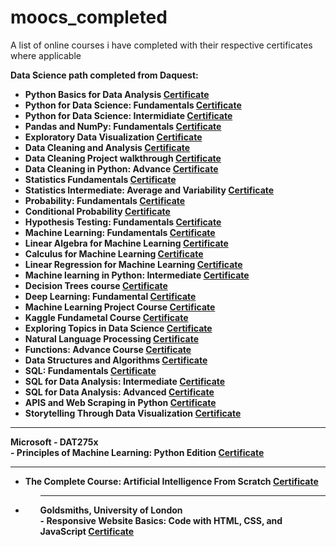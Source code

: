 # moocs_completed
A list of online courses i have completed with their respective certificates where applicable

<b>Data Science path completed from Daquest:<b/>
- Python Basics for Data Analysis <a href="https://app.dataquest.io/view_cert/JEWNHM1Q3ASY2LD5F1YE/">Certificate<a/>
- Python for Data Science: Fundamentals <a href="https://app.dataquest.io/view_cert/FRWHOB223BB7C5ZT8SKU/">Certificate<a/>
- Python for Data Science: Intermidiate <a href="https://app.dataquest.io/view_cert/PDLXHM0AFN6D5XJ0SN7X/">Certificate<a/>
- Pandas and NumPy: Fundamentals <a href="https://app.dataquest.io/view_cert/GQC8G19M589WSBADIRM8/">Certificate<a/>
- Exploratory Data Visualization <a href="https://app.dataquest.io/view_cert/TS6DG2UROH6BCKRZXWM7/">Certificate<a/>
- Data Cleaning and Analysis <a href="https://app.dataquest.io/view_cert/AT12GVKTSOPGVW6SFMX8/">Certificate<a/>
- Data Cleaning Project walkthrough <a href="https://app.dataquest.io/view_cert/R71IFABCAYJARYUELFR9/">Certificate<a/>
- Data Cleaning in Python: Advance <a href="https://app.dataquest.io/view_cert/LE81IQIW8CBATAGOXVS6/">Certificate<a/>
- Statistics Fundamentals <a href="https://app.dataquest.io/view_cert/KT51NDFPIY3VWNS56B9J/">Certificate<a/>
- Statistics Intermediate: Average and Variability <a href="https://app.dataquest.io/view_cert/IVVOIDTB30TPSH6RKU20/">Certificate<a/>
- Probability: Fundamentals <a href="https://app.dataquest.io/view_cert/YEWK5H78U1O4VTQEU7ID/">Certificate<a/>
- Conditional Probability <a href="https://app.dataquest.io/view_cert/0G0PSYBSNVLMYH2QPTYI/">Certificate<a/>
- Hypothesis Testing: Fundamentals <a href="">Certificate<a/>
- Machine Learning: Fundamentals <a href="https://app.dataquest.io/view_cert/GH672CC3DTSYEA11YWLF/">Certificate<a/>
- Linear Algebra for Machine Learning <a href="https://app.dataquest.io/view_cert/F7FZJOAO2BGYSSXIDJ8O/">Certificate<a/>
- Calculus for Machine Learning <a href="https://app.dataquest.io/view_cert/1CHX8UTAS45KPWRJWNXV/">Certificate<a/>
- Linear Regression for Machine Learning <a href="https://app.dataquest.io/view_cert/FAH61MAVTPB1XQV7XK84/">Certificate<a/>
- Machine learning in Python: Intermediate <a href="https://app.dataquest.io/view_cert/LY2POOQJ05IV9B7HFBXP/">Certificate<a/>
- Decision Trees course <a href="https://app.dataquest.io/view_cert/E6XLJJQ3T0QJ4S4NJ1XR/">Certificate<a/>
- Deep Learning: Fundamental <a href="https://app.dataquest.io/view_cert/CA9JUWJIHFTTMILLE0O1/">Certificate<a/>
- Machine Learning Project Course <a href="https://app.dataquest.io/view_cert/W0L23U9QAY0OLHQ6V9EM/">Certificate<a/>
- Kaggle Fundametal Course <a href="https://app.dataquest.io/view_cert/7XE6O4DJIID8DXZ9TYQX/">Certificate<a/>
- Exploring Topics in Data Science <a href="https://app.dataquest.io/view_cert/L0HPYGHGGGCCTSILHB3I/">Certificate<a/>
- Natural Language Processing <a href="https://app.dataquest.io/view_cert/IU695TVT9Z830MC5MQOT/">Certificate<a/>
- Functions: Advance Course <a href="https://app.dataquest.io/view_cert/YXAD88G7PZNDYBGCZ299/">Certificate<a/>
- Data Structures and Algorithms <a href="https://app.dataquest.io/view_cert/E3HIUMVN3FM63KW8IW0H/">Certificate<a/>
- SQL: Fundamentals <a href="https://app.dataquest.io/view_cert/NRYFJPIRLQUEHSL57BQF/">Certificate<a/>
- SQL for Data Analysis: Intermediate <a href="https://app.dataquest.io/view_cert/QZX4IC76MMAE1LITOE5J/">Certificate<a/>
- SQL for Data Analysis: Advanced <a href="https://app.dataquest.io/view_cert/O4U8Y2SCH51KBD07PNMF/">Certificate<a/>
- APIS and Web Scraping in Python <a href="https://app.dataquest.io/view_cert/RGGJ4LS4C9DIGC37ENCP/">Certificate<a/>
- Storytelling Through Data Visualization <a href="https://app.dataquest.io/view_cert/2W7JCMFFT4NR7U7CRNVJ/">Certificate<a/>
<hr>
  <b>Microsoft - DAT275x<b/><br>
    - Principles of Machine Learning: Python Edition <a href="https://courses.edx.org/certificates/7d1f0ae5afee49f481c10800463f7c2f">Certificate<a/>
<hr>
    <ul>
      <li>The Complete Course: Artificial Intelligence From Scratch <a href="">Certificate<a/><li/>
    <ul/>
<hr>
<b>Goldsmiths, University of London<b/><br>
  - Responsive Website Basics: Code with HTML, CSS, and JavaScript <a href="https://www.coursera.org/account/accomplishments/verify/G9J8E9DUSUJF">Certificate<a/>

